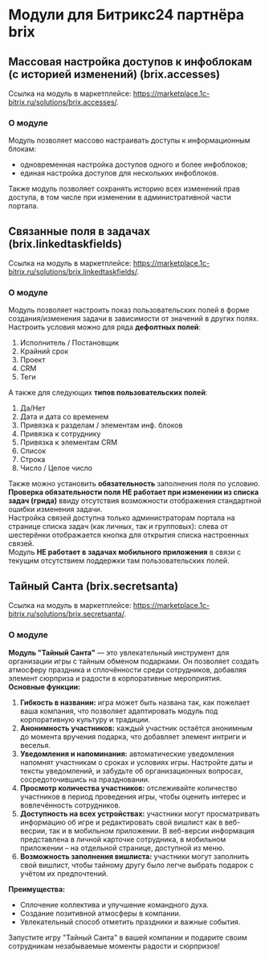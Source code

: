 # Модули для Битрикс24 партнёра brix

## Массовая настройка доступов к инфоблокам (с историей изменений) (brix.accesses)
Ссылка на модуль в маркетплейсе: https://marketplace.1c-bitrix.ru/solutions/brix.accesses/.  

### О модуле
Модуль позволяет массово настраивать доступы к информационным блокам:
- одновременная настройка доступов одного и более инфоблоков;
- единая настройка доступов для нескольких инфоблоков.

Также модуль позволяет сохранять историю всех изменений прав доступа, в том числе при изменении в административной части портала.

## Связанные поля в задачах (brix.linkedtaskfields)
Ссылка на модуль в маркетплейсе: https://marketplace.1c-bitrix.ru/solutions/brix.linkedtaskfields/.  

### О модуле
Модуль позволяет настроить показ пользовательских полей в форме создания/изменения задачи в зависимости от значений в других полях.  
Настроить условия можно для ряда **дефолтных полей**:
1. Исполнитель / Постановщик
2. Крайний срок
3. Проект
4. CRM
5. Теги

А также для следующих **типов пользовательских полей**:
1. Да/Нет
2. Дата и дата со временем
3. Привязка к разделам / элементам инф. блоков
4. Привязка к сотруднику
5. Привязка к элементам CRM
6. Список
7. Строка
8. Число / Целое число

Также можно установить **обязательность** заполнения поля по условию. **Проверка обязательности поля НЕ работает при изменении из списка задач (грида)** ввиду отсутствия возможности отображения стандартной ошибки изменения задачи.  
Настройка связей доступна только администраторам портала на странице списка задач (как личных, так и групповых): слева от шестерёнки отображается кнопка для открытия списка настроенных связей.  
Модуль **НЕ работает в задачах мобильного приложения** в связи с текущим отсутствием поддержки там пользовательских полей.

## Тайный Санта (brix.secretsanta)
Ссылка на модуль в маркетплейсе: https://marketplace.1c-bitrix.ru/solutions/brix.secretsanta/.  

### О модуле
**Модуль "Тайный Санта"** — это увлекательный инструмент для организации игры с тайным обменом подарками. Он позволяет создать атмосферу праздника и сплочённости среди сотрудников, добавляя элемент сюрприза и радости в корпоративные мероприятия.  
**Основные функции:**
1. **Гибкость в названии:** игра может быть названа так, как пожелает ваша компания, что позволяет адаптировать модуль под корпоративную культуру и традиции.
2. **Анонимность участников:** каждый участник остаётся анонимным до момента вручения подарка, что добавляет элемент интриги и веселья.
3. **Уведомления и напоминания:** автоматические уведомления напомнят участникам о сроках и условиях игры. Настройте даты и тексты уведомлений, и забудьте об организационных вопросах, сосредоточившись на праздновании.
4. **Просмотр количества участников:** отслеживайте количество участников в период проведения игры, чтобы оценить интерес и вовлечённость сотрудников.
5. **Доступность на всех устройствах:** участники могут просматривать информацию об игре и редактировать свой вишлист как в веб-весрии, так и в мобильном приложении. В веб-версии информация представлена в личной карточке сотрудника, в мобильном приложении – на отдельной странице, доступной из меню.
6. **Возможность заполнения вишлиста:** участники могут заполнить свой вишлист, чтобы тайному другу было легче выбрать подарок с учётом их предпочтений.

**Преимущества:**
* Сплочение коллектива и улучшение командного духа.
* Создание позитивной атмосферы в компании.
* Увлекательный способ отметить праздники и важные события.

Запустите игру "Тайный Санта" в вашей компании и подарите своим сотрудникам незабываемые моменты радости и сюрпризов!